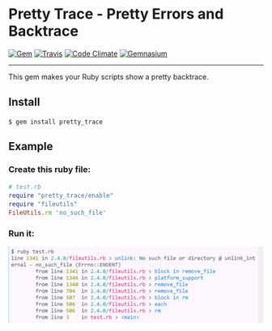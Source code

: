 Pretty Trace - Pretty Errors and Backtrace
==================================================

[![Gem](https://img.shields.io/gem/v/pretty_trace.svg?style=flat-square)](https://rubygems.org/gems/pretty_trace)
[![Travis](https://img.shields.io/travis/DannyBen/pretty_trace.svg?style=flat-square)](https://travis-ci.org/DannyBen/pretty_trace)
[![Code Climate](https://img.shields.io/codeclimate/github/DannyBen/pretty_trace.svg?style=flat-square)](https://codeclimate.com/github/DannyBen/pretty_trace)
[![Gemnasium](https://img.shields.io/gemnasium/DannyBen/pretty_trace.svg?style=flat-square)](https://gemnasium.com/DannyBen/pretty_trace)

---

This gem makes your Ruby scripts show a pretty backtrace.

Install
--------------------------------------------------

```
$ gem install pretty_trace
```

Example
--------------------------------------------------

### Create this ruby file:

```ruby
# test.rb
require "pretty_trace/enable"
require "fileutils"
FileUtils.rm 'no_such_file'
```

### Run it:

![screenshot](/screenshot.png)





